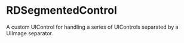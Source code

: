 RDSegmentedControl
==================

A custom UIControl for handling a series of UIControls separated by a UIImage separator.
